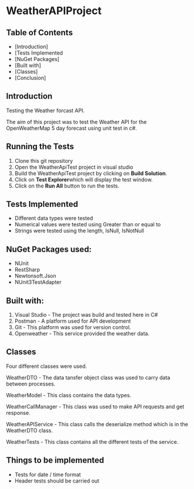 # WeatherAPIProject

## Table of Contents
* [Introduction]
* [Tests Implemented
* [NuGet Packages]
* [Built with]
* [Classes]
* [Conclusion]


## Introduction
Testing the Weather forcast API.

The aim of this project was to test the Weather API for the OpenWeatherMap 5 day forecast using unit test in c#.

## Running the Tests
1. Clone this git repository
2. Open the WeatherApiTest project in visual studio
3. Build the WeatherApiTest project by clicking on **Build Solution**.
4. Click on **Test Explorer**which will display the test window.
5. Click on the **Run All** button to run the tests.


## Tests Implemented
* Different data types were tested
* Numerical values were tested using Greater than or equal to
* Strings were tested using the length, IsNull, IsNotNull

## NuGet Packages used:
* NUnit
* RestSharp
* Newtonsoft.Json
* NUnit3TestAdapter

## Built with:
1. Visual Studio - The project was build and tested here in C#
2. Postman - A platform used for API development
3. Git - This platform was used for version control.
4. Openweather - This service provided the weather data.

## Classes

Four different classes were used.

WeatherDTO - The data tansfer object class was used to carry data between processes.

WeatherModel - This class contains the data types.

WeatherCallManager - This class was used to make API requests and get response.

WeatherAPIService - This class calls the deserialize method which is in the WeatherDTO class.

WeatherTests - This class contains all the different tests of the service.

## Things to be implemented

* Tests for date / time format
* Header tests should be carried out 
